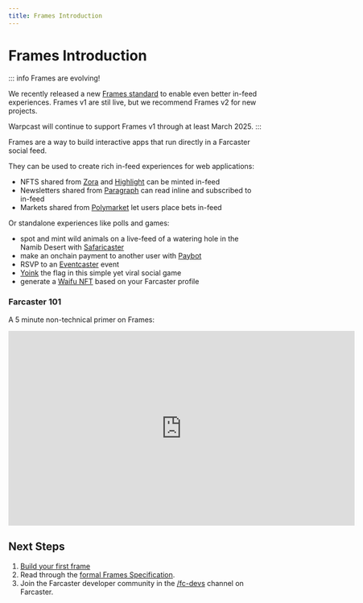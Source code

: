 ```yaml
---
title: Frames Introduction
---
```


# Frames Introduction

::: info Frames are evolving!

We recently released a new [Frames standard](./v2/index.md) to enable even better in-feed experiences. Frames v1 are stil live, but we recommend Frames v2 for new projects.

Warpcast will continue to support Frames v1 through at least March 2025.
:::

Frames are a way to build interactive apps that run directly in a Farcaster
social feed.

They can be used to create rich in-feed experiences for web applications:

- NFTS shared from [Zora](https://zora.co/) and [Highlight](https://highlight.xyz/) can be minted in-feed
- Newsletters shared from [Paragraph](https://paragraph.xyz/) can read inline and subscribed to in-feed
- Markets shared from [Polymarket](https://polymarket.com/) let users place bets in-feed

Or standalone experiences like polls and games:

- spot and mint wild animals on a live-feed of a watering hole in the Namib Desert with [Safaricaster](https://warpcast.com/mattkim/0x3d165bb8)
- make an onchain payment to another user with [Paybot](https://app.paycaster.co)
- RSVP to an [Eventcaster](https://warpcast.com/toadyhawk.eth/0xcb4aefe8) event
- [Yoink](https://warpcast.com/horsefacts.eth/0x70019199) the flag in this simple yet viral social game
- generate a [Waifu NFT](https://warpcast.com/horsefacts.eth/0xbc7d33ca) based on your Farcaster profile

### Farcaster 101

A 5 minute non-technical primer on Frames:

<iframe width="688" height="387" src="https://www.youtube.com/embed/rp9X8rAPzPM?si=aXLuh4BBonkm4pKj" title="YouTube video player" frameborder="0" allow="accelerometer; autoplay; clipboard-write; encrypted-media; gyroscope; picture-in-picture; web-share" referrerpolicy="strict-origin-when-cross-origin" allowfullscreen></iframe>

## Next Steps

1. [Build your first frame](./getting-started)
2. Read through the [formal Frames Specification](./spec).
3. Join the Farcaster developer community in the [/fc-devs](https://warpcast.com/~/channel/fc-devs) channel on Farcaster.
